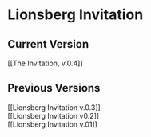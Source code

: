 # Lionsberg Invitation

## Current Version

[[The Invitation, v.0.4]]  
## Previous Versions 

[[Lionsberg Invitation v.0.3]]  
[[Lionsberg Invitation v0.2]]  
[[Lionsberg Invitation v.01]]   

